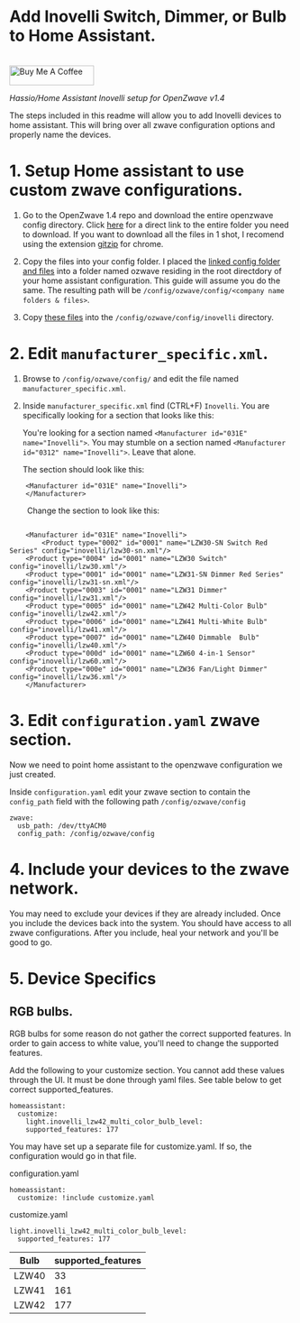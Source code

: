 # Add Inovelli Switch, Dimmer, or Bulb to Home Assistant.
<br><a href="https://www.buymeacoffee.com/Petro31" target="_blank"><img src="https://cdn.buymeacoffee.com/buttons/default-black.png" width="150px" height="35px" alt="Buy Me A Coffee" style="height: 35px !important;width: 150px !important;" ></a>

_Hassio/Home Assistant Inovelli setup for OpenZwave v1.4_

The steps included in this readme will allow you to add Inovelli devices to home assistant.  This will bring over all zwave configuration options and properly name the devices.

# 1.  Setup Home assistant to use custom zwave configurations.

1.  Go to the OpenZwave 1.4 repo and download the entire openzwave config directory.  Click [here](https://github.com/OpenZWave/open-zwave/tree/1.4/config) for a direct link to the entire folder you need to download.  If you want to download all the files in 1 shot, I recomend using the extension [gitzip](https://chrome.google.com/webstore/detail/gitzip-for-github/ffabmkklhbepgcgfonabamgnfafbdlkn?hl=en) for chrome.

2.  Copy the files into your config folder.  I placed the [linked config folder and files](https://github.com/home-assistant/open-zwave/tree/hass/config) into a folder named ozwave residing in the root directdory of your home assistant configuration.  This guide will assume you do the same.  The resulting path will be `/config/ozwave/config/<company name folders & files>`.
 
3.  Copy [these files](https://github.com/InovelliUSA/OpenZWave/tree/master/config/inovelli) into the `/config/ozwave/config/inovelli` directory.

# 2. Edit `manufacturer_specific.xml`.

1.  Browse to `/config/ozwave/config/` and edit the file named `manufacturer_specific.xml`.

2.  Inside `manufacturer_specific.xml` find (CTRL+F) `Inovelli`.  You are specifically looking for a section that looks like this:

    You're looking for a section named `<Manufacturer id="031E" name="Inovelli">`.  You may stumble on a section named `<Manufacturer id="0312" name="Inovelli">`.  Leave that alone.

    The section should look like this:

```
	<Manufacturer id="031E" name="Inovelli">
	</Manufacturer>
```

&nbsp;&nbsp;&nbsp;&nbsp;&nbsp;&nbsp;&nbsp;&nbsp;Change the section to look like this:
```

	<Manufacturer id="031E" name="Inovelli">
		<Product type="0002" id="0001" name="LZW30-SN Switch Red Series" config="inovelli/lzw30-sn.xml"/>
    <Product type="0004" id="0001" name="LZW30 Switch" config="inovelli/lzw30.xml"/>
    <Product type="0001" id="0001" name="LZW31-SN Dimmer Red Series" config="inovelli/lzw31-sn.xml"/>
    <Product type="0003" id="0001" name="LZW31 Dimmer" config="inovelli/lzw31.xml"/>
    <Product type="0005" id="0001" name="LZW42 Multi-Color Bulb" config="inovelli/lzw42.xml"/>
    <Product type="0006" id="0001" name="LZW41 Multi-White Bulb" config="inovelli/lzw41.xml"/>
    <Product type="0007" id="0001" name="LZW40 Dimmable  Bulb" config="inovelli/lzw40.xml"/>
    <Product type="000d" id="0001" name="LZW60 4-in-1 Sensor" config="inovelli/lzw60.xml"/>
    <Product type="000e" id="0001" name="LZW36 Fan/Light Dimmer" config="inovelli/lzw36.xml"/>
	</Manufacturer>
```
   
# 3. Edit `configuration.yaml` zwave section.

Now we need to point home assistant to the openzwave configuration we just created.

Inside `configuration.yaml` edit your zwave section to contain the `config_path` field with the following path `/config/ozwave/config`
   
```
zwave:
  usb_path: /dev/ttyACM0
  config_path: /config/ozwave/config
```
   
# 4. Include your devices to the zwave network.

You may need to exclude your devices if they are already included.  Once you include the devices back into the system.  You should have access to all zwave configurations.  After you include, heal your network and you'll be good to go.

# 5. Device Specifics

## RGB bulbs.

RGB bulbs for some reason do not gather the correct supported features.  In order to gain access to white value, you'll need to change the supported features.

Add the following to your customize section.  You cannot add these values through the UI.  It must be done through yaml files.  See table below to get correct supported_features.

```
homeassistant:
  customize:
    light.inovelli_lzw42_multi_color_bulb_level:
    supported_features: 177
```
You may have set up a separate file for customize.yaml.  If so, the configuration would go in that file.

configuration.yaml
```
homeassistant:
  customize: !include customize.yaml
```
customize.yaml
```
light.inovelli_lzw42_multi_color_bulb_level:
  supported_features: 177
```

Bulb | supported_features
---|---
LZW40| 33
LZW41| 161
LZW42| 177
